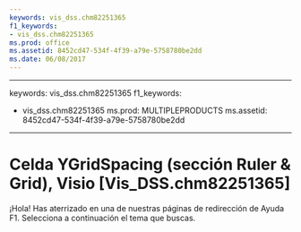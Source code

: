 ```yaml
---
keywords: vis_dss.chm82251365
f1_keywords:
- vis_dss.chm82251365
ms.prod: office
ms.assetid: 8452cd47-534f-4f39-a79e-5758780be2dd
ms.date: 06/08/2017
---
```


---
keywords: vis_dss.chm82251365
f1_keywords:
- vis_dss.chm82251365
ms.prod: MULTIPLEPRODUCTS
ms.assetid: 8452cd47-534f-4f39-a79e-5758780be2dd
---


# Celda YGridSpacing (sección Ruler &amp; Grid), Visio [Vis_DSS.chm82251365]

¡Hola! Has aterrizado en una de nuestras páginas de redirección de Ayuda F1. Selecciona a continuación el tema que buscas.



